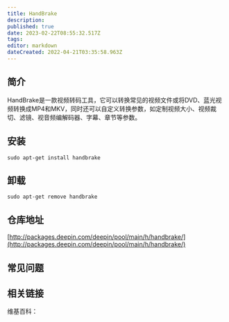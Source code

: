 ```yaml
---
title: HandBrake
description: 
published: true
date: 2023-02-22T08:55:32.517Z
tags: 
editor: markdown
dateCreated: 2022-04-21T03:35:58.963Z
---
```


## 简介

HandBrake是一款视频转码工具，它可以转换常见的视频文件或将DVD、蓝光视频转换成MP4和MKV，同时还可以自定义转换参数，如定制视频大小、视频裁切、滤镜、视音频编解码器、字幕、章节等参数。

## 安装

`sudo apt-get install handbrake`

## 卸载

`sudo apt-get remove handbrake`

## 仓库地址

[http://packages.deepin.com/deepin/pool/main/h/handbrake/](http://packages.deepin.com/deepin/pool/main/h/handbrake/)

## 常见问题

## 相关链接

维基百科：
